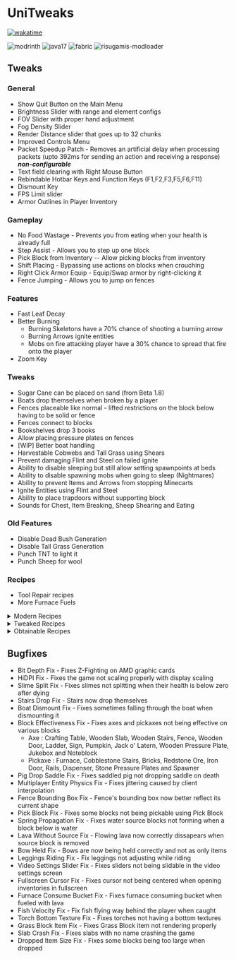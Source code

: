 # UniTweaks
[![wakatime](https://wakatime.com/badge/user/38aa5505-b4f7-4c8d-849e-7c33caecee59/project/018cfcb9-ebf8-4fea-b92d-62b38b8ed951.svg)](https://wakatime.com/badge/user/38aa5505-b4f7-4c8d-849e-7c33caecee59/project/018cfcb9-ebf8-4fea-b92d-62b38b8ed951)

![modrinth](https://cdn.jsdelivr.net/npm/@intergrav/devins-badges@3/assets/cozy/available/modrinth_vector.svg)
![java17](https://cdn.jsdelivr.net/npm/@intergrav/devins-badges@3/assets/cozy/built-with/java17_vector.svg)
![fabric](https://cdn.jsdelivr.net/npm/@intergrav/devins-badges@3/assets/cozy/supported/fabric_vector.svg)
![risugamis-modloader](https://cdn.jsdelivr.net/npm/@intergrav/devins-badges@3/assets/cozy/unsupported/risugamis-modloader_vector.svg)

## Tweaks
### General
* Show Quit Button on the Main Menu
* Brightness Slider with range and element configs
* FOV Slider with proper hand adjustment
* Fog Density Slider
* Render Distance slider that goes up to 32 chunks
* Improved Controls Menu
* Packet Speedup Patch - Removes an artificial delay when processing packets (upto 392ms for sending an action and
  receiving a response) ***non-configurable***
* Text field clearing with Right Mouse Button
* Rebindable Hotbar Keys and Function Keys (F1,F2,F3,F5,F6,F11)
* Dismount Key
* FPS Limit slider
* Armor Outlines in Player Inventory

### Gameplay
* No Food Wastage - Prevents you from eating when your health is already full
* Step Assist - Allows you to step up one block
* Pick Block from Inventory -- Allow picking blocks from inventory
* Shift Placing - Bypassing use actions on blocks when crouching
* Right Click Armor Equip - Equip/Swap armor by right-clicking it
* Fence Jumping - Allows you to jump on fences

### Features
* Fast Leaf Decay
* Better Burning
    * Burning Skeletons have a 70% chance of shooting a burning arrow
    * Burning Arrows ignite entities
    * Mobs on fire attacking player have a 30% chance to spread that fire onto the player
* Zoom Key

### Tweaks
* Sugar Cane can be placed on sand (from Beta 1.8)
* Boats drop themselves when broken by a player
* Fences placeable like normal - lifted restrictions on the block below having to be solid or fence
* Fences connect to blocks
* Bookshelves drop 3 books
* Allow placing pressure plates on fences
* [WIP] Better boat handling
* Harvestable Cobwebs and Tall Grass using Shears
* Prevent damaging Flint and Steel on failed ignite
* Ability to disable sleeping but still allow setting spawnpoints at beds
* Ability to disable spawning mobs when going to sleep (Nightmares)
* Ability to prevent Items and Arrows from stopping Minecarts
* Ignite Entities using Flint and Steel
* Ability to place trapdoors without supporting block
* Sounds for Chest, Item Breaking, Sheep Shearing and Eating

### Old Features
* Disable Dead Bush Generation
* Disable Tall Grass Generation
* Punch TNT to light it
* Punch Sheep for wool

### Recipes
* Tool Repair recipes
* More Furnace Fuels

<details>
    <summary>Modern Recipes</summary>

* Shapeless Flint and Steel
* Shalepess Mushroom Stew
* Shapeless Chest Minecart
* Shapeless Furnace Minecart
* Shapeless Sticky Piston
* Books Require Leather
* Wool Redyeing
* 6 Slabs per Craft
* Button requires 1 stone
* Modern Fence Recipe
* Snow Layer Recipe
* 3 Ladder per Craft

</details>

<details>
    <summary>Tweaked Recipes</summary>

* Shapeless Jack o' Lantern
* Adjustable Stairs per Craft

</details>

<details>
    <summary>Obtainable Recipes</summary>

* Craftable Grass Blocks
* Craftable Cobwebs
* Craftable Fire
* Craftable Coal Ore
* Craftable Iron Ore
* Craftable Gold Ore
* Craftable Lapis Ore
* Craftable Diamond Ore

</details>

## Bugfixes
* Bit Depth Fix - Fixes Z-Fighting on AMD graphic cards
* HiDPI Fix - Fixes the game not scaling properly with display scaling
* Slime Split Fix - Fixes slimes not splitting when their health is below zero after dying
* Stairs Drop Fix - Stairs now drop themselves
* Boat Dismount Fix - Fixes sometimes falling through the boat when dismounting it
* Block Effectiveness Fix - Fixes axes and pickaxes not being effective on various blocks
    * Axe : Crafting Table, Wooden Slab, Wooden Stairs, Fence, Wooden Door, Ladder, Sign, Pumpkin, Jack o' Latern,
      Wooden Pressure Plate, Jukebox and Noteblock
    * Pickaxe : Furnace, Cobblestone Stairs, Bricks, Redstone Ore, Iron Door, Rails, Dispenser, Stone Pressure Plates
      and Spawner
* Pig Drop Saddle Fix - Fixes saddled pig not dropping saddle on death
* Multiplayer Entity Physics Fix - Fixes jittering caused by client interpolation
* Fence Bounding Box Fix - Fence's bounding box now better reflect its current shape
* Pick Block Fix - Fixes some blocks not being pickable using Pick Block
* Spring Propagation Fix - Fixes water source blocks not forming when a block below is water
* Lava Without Source Fix - Flowing lava now correctly dissapears when source block is removed
* Bow Held Fix - Bows are now being held correctly and not as only items
* Leggings Riding Fix - Fix leggings not adjusting while riding
* Video Settings Slider Fix - Fixes sliders not being slidable in the video settings screen
* Fullscreen Cursor Fix - Fixes cursor not being centered when opening inventories in fullscreen
* Furnace Consume Bucket Fix - Fixes furnace consuming bucket when fueled with lava
* Fish Velocity Fix - Fix fish flying way behind the player when caught
* Torch Bottom Texture Fix - Fixes torches not having a bottom textures
* Grass Block Item Fix - Fixes Grass Block item not rendering properly
* Slab Crash Fix - Fixes slabs with no name crashing the game
* Dropped Item Size Fix - Fixes some blocks being too large when dropped